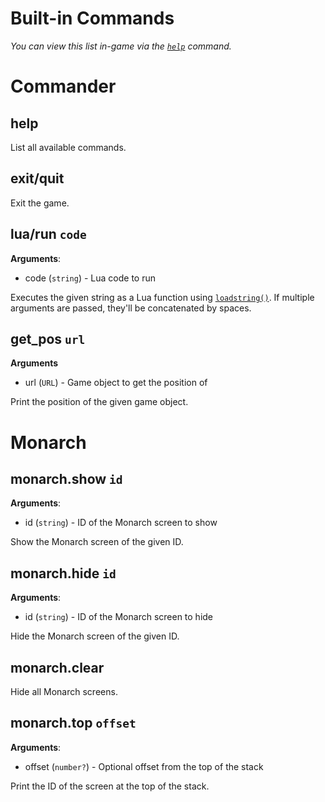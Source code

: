 # Built-in Commands
_You can view this list in-game via the [`help`](#help) command._

# **Commander**
## help
List all available commands.

## exit/quit
Exit the game.

## lua/run `code`
**Arguments**:
- code (`string`) - Lua code to run

Executes the given string as a Lua function using [`loadstring()`](https://www.lua.org/manual/5.1/manual.html#pdf-loadstring). If multiple arguments are passed, they'll be concatenated by spaces.

## get_pos `url`
**Arguments**
- url (`URL`) - Game object to get the position of

Print the position of the given game object.

# **Monarch**
## monarch.show `id`
**Arguments**:
- id (`string`) - ID of the Monarch screen to show

Show the Monarch screen of the given ID.

## monarch.hide `id`
**Arguments**:
- id (`string`) - ID of the Monarch screen to hide

Hide the Monarch screen of the given ID.

## monarch.clear
Hide all Monarch screens.

## monarch.top `offset`
**Arguments**:
- offset (`number?`) - Optional offset from the top of the stack

Print the ID of the screen at the top of the stack.